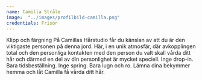 ```yaml
---
name: Camilla Stråle
image:  "../images/profilbild-camilla.png"
credentials: Frisör
---
```


Klipp och färgning
På Camillas Hårstudio får du känslan av att du är den viktigaste personen på denna jord. Här, i en unik atmosfär,
där avkopplingen total och den personliga kontakten med den person du valt skall vårda ditt hår och därmed 
en del av din personlighet är mycket speciell. Inge drop-in. Bara tidsbeställning. 
Inge spring. Bara lugn och ro. Lämna dina bekymmer hemma och låt Camilla få vårda ditt hår.